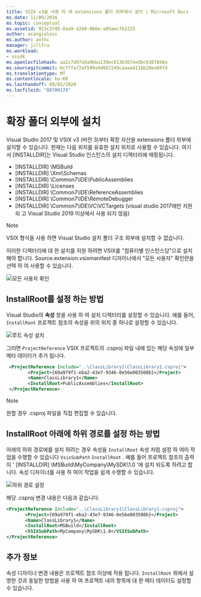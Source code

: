 ```yaml
---
title: VSIX v3을 사용 하 여 extensions 폴더 외부에서 설치 | Microsoft Docs
ms.date: 11/09/2016
ms.topic: conceptual
ms.assetid: 913c3745-8aa9-4260-886e-a05aecfb2225
author: acangialosi
ms.author: anthc
manager: jillfra
ms.workload:
- vssdk
ms.openlocfilehash: aa2c7d97dda9bba139ec613b367eedbc6307848a
ms.sourcegitcommit: 6cfffa72af599a9d667249caaaa411bb28ea69fd
ms.translationtype: MT
ms.contentlocale: ko-KR
ms.lasthandoff: 09/02/2020
ms.locfileid: "80700178"
---
```

# <a name="install-outside-the-extensions-folder"></a>확장 폴더 외부에 설치

Visual Studio 2017 및 VSIX v3 (버전 3)부터 확장 자산을 extensions 폴더 외부에 설치할 수 있습니다. 현재는 다음 위치를 유효한 설치 위치로 사용할 수 있습니다. 여기서 [INSTALLDIR]는 Visual Studio 인스턴스의 설치 디렉터리에 매핑됩니다.

* [INSTALLDIR] \MSBuild
* [INSTALLDIR] \Xml\Schemas
* [INSTALLDIR] \Common7\IDE\PublicAssemblies
* [INSTALLDIR] \Licenses
* [INSTALLDIR] \Common7\IDE\ReferenceAssemblies
* [INSTALLDIR] \Common7\IDE\RemoteDebugger
* [INSTALLDIR] \Common7\IDE\VC\VCTargets (visual studio 2017에만 지원 되 고 Visual Studio 2019 이상에서 사용 되지 않음)

> [!NOTE]
> VSIX 형식을 사용 하면 Visual Studio 설치 폴더 구조 외부에 설치할 수 없습니다. 

이러한 디렉터리에 대 한 설치를 지원 하려면 VSIX를 "컴퓨터별 인스턴스당"으로 설치 해야 합니다. Source.extension.vsixmanifest 디자이너에서 "모든 사용자" 확인란을 선택 하 여 사용할 수 있습니다.

![모든 사용자 확인](media/check-all-users.png)

## <a name="how-to-set-the-installroot"></a>InstallRoot를 설정 하는 방법

Visual Studio의 **속성** 창을 사용 하 여 설치 디렉터리를 설정할 수 있습니다. 예를 들어, `InstallRoot` 프로젝트 참조의 속성을 위의 위치 중 하나로 설정할 수 있습니다.

![루트 속성 설치](media/install-root-properties.png)

그러면 `ProjectReference` VSIX 프로젝트의 .csproj 파일 내에 있는 해당 속성에 일부 메타 데이터가 추가 됩니다.

```xml
 <ProjectReference Include="..\ClassLibrary1\ClassLibrary1.csproj">
        <Project>{69a979f1-eba2-43e7-9346-0e56e803508b}</Project>
        <Name>ClassLibrary1</Name>
        <InstallRoot>PublicAssemblies</InstallRoot>
 </ProjectReference>
```

> [!NOTE]
> 원할 경우 .csproj 파일을 직접 편집할 수 있습니다.

## <a name="how-to-set-a-subpath-under-the-installroot"></a>InstallRoot 아래에 하위 경로를 설정 하는 방법

아래의 하위 경로에를 설치 하려는 경우 속성을 `InstallRoot` 속성 처럼 설정 하 여이 작업을 수행할 수 있습니다 `VsixSubPath` `InstallRoot` . 예를 들어 프로젝트 참조의 출력이 ' [INSTALLDIR] \MSBuild\MyCompany\MySDK\1.0 '에 설치 되도록 하려고 합니다. 속성 디자이너를 사용 하 여이 작업을 쉽게 수행할 수 있습니다.

![하위 경로 설정](media/set-subpath.png)

해당 .csproj 변경 내용은 다음과 같습니다.

```xml
<ProjectReference Include="..\ClassLibrary1\ClassLibrary1.csproj">
       <Project>{69a979f1-eba2-43e7-9346-0e56e803508b}</Project>
       <Name>ClassLibrary1</Name>
       <InstallRoot>MSBuild</InstallRoot>
       <VSIXSubPath>MyCompany\MySDK\1.0</VSIXSubPath>
</ProjectReference>
```

## <a name="extra-information"></a>추가 정보

속성 디자이너 변경 내용은 프로젝트 참조 이상에 적용 됩니다. `InstallRoot` 위에서 설명한 것과 동일한 방법을 사용 하 여 프로젝트 내의 항목에 대 한 메타 데이터도 설정할 수 있습니다.
